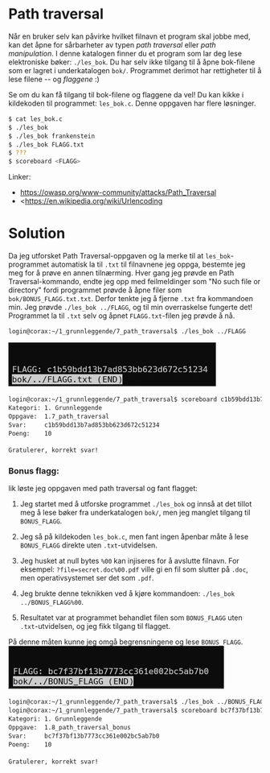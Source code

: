 # Path traversal

  

Når en bruker selv kan påvirke hvilket filnavn et program skal jobbe med, kan det åpne for sårbarheter av typen *path traversal* eller *path manipulation*. I denne katalogen finner du et program som lar deg lese elektroniske bøker: `./les_bok`. Du har selv ikke tilgang til å åpne bok-filene som er lagret i underkatalogen `bok/`. Programmet derimot har rettigheter til å lese filene -- og *flaggene* :)

Se om du kan få tilgang til bok-filene og flaggene da vel! Du kan kikke i kildekoden til programmet: `les_bok.c`. Denne oppgaven har flere løsninger.

```sh
$ cat les_bok.c
$ ./les_bok
$ ./les_bok frankenstein
$ ./les_bok FLAGG.txt
$ ???
$ scoreboard <FLAGG>
```

Linker:
* <https://owasp.org/www-community/attacks/Path_Traversal>
* <https://en.wikipedia.org/wiki/Urlencoding

# Solution

Da jeg utforsket Path Traversal-oppgaven og la merke til at `les_bok`-programmet automatisk la til `.txt` til filnavnene jeg oppga, bestemte jeg meg for å prøve en annen tilnærming. Hver gang jeg prøvde en Path Traversal-kommando, endte jeg opp med feilmeldinger som "No such file or directory" fordi programmet prøvde å åpne filer som `bok/BONUS_FLAGG.txt.txt`. Derfor tenkte jeg å fjerne `.txt` fra kommandoen min. Jeg prøvde `./les_bok ../FLAGG`, og til min overraskelse fungerte det! Programmet la til `.txt` selv og åpnet `FLAGG.txt`-filen jeg prøvde å nå.

```sh
login@corax:~/1_grunnleggende/7_path_traversal$ ./les_bok ../FLAGG
```

![Image 1](Pasted%20image%2020240115195609.png)

```sh
login@corax:~/1_grunnleggende/7_path_traversal$ scoreboard c1b59bdd13b7ad853bb623d672c51234
Kategori: 1. Grunnleggende
Oppgave:  1.7_path_traversal
Svar:     c1b59bdd13b7ad853bb623d672c51234
Poeng:    10

Gratulerer, korrekt svar!
```


### Bonus flagg:
lik løste jeg oppgaven med path traversal og fant flagget:

1. Jeg startet med å utforske programmet `./les_bok` og innså at det tillot meg å lese bøker fra underkatalogen `bok/`, men jeg manglet tilgang til `BONUS_FLAGG`.
    
2. Jeg så på kildekoden `les_bok.c`, men fant ingen åpenbar måte å lese `BONUS_FLAGG` direkte uten `.txt`-utvidelsen.
    
3. Jeg husket at null bytes `%00` kan injiseres for å avslutte filnavn. For eksempel: `?file=secret.doc%00.pdf` ville gi en fil som slutter på `.doc`, men operativsystemet ser det som `.pdf`.
    
4. Jeg brukte denne teknikken ved å kjøre kommandoen: `./les_bok ../BONUS_FLAGG%00`.
    
5. Resultatet var at programmet behandlet filen som `BONUS_FLAGG` uten `.txt`-utvidelsen, og jeg fikk tilgang til flagget.

På denne måten kunne jeg omgå begrensningene og lese `BONUS_FLAGG`.<br>
![Image 2](Pasted%20image%2020240115203346.png)
```sh
login@corax:~/1_grunnleggende/7_path_traversal$ ./les_bok ../BONUS_FLAGG%00
login@corax:~/1_grunnleggende/7_path_traversal$ scoreboard bc7f37bf13b7773cc361e002bc5ab7b0
Kategori: 1. Grunnleggende
Oppgave:  1.8_path_traversal_bonus
Svar:     bc7f37bf13b7773cc361e002bc5ab7b0
Poeng:    10

Gratulerer, korrekt svar!
```